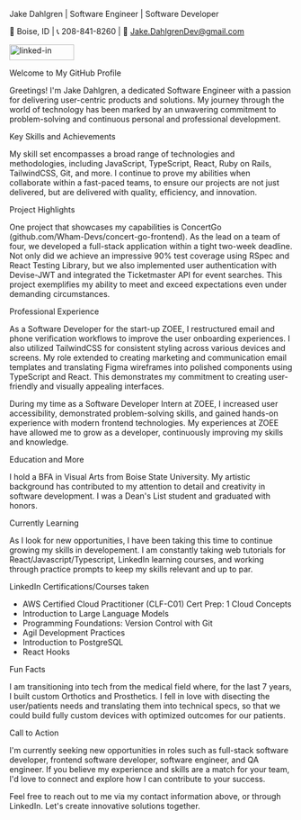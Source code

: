 Jake Dahlgren | Software Engineer | Software Developer

📍 Boise, ID | 📞 208-841-8260 | 📧 Jake.DahlgrenDev@gmail.com

<a href="https://www.linkedin.com/in/jldahlgren/">
<img src="https://res.cloudinary.com/practicaldev/image/fetch/s--chf73s-H--/c_limit%2Cf_auto%2Cfl_progressive%2Cq_auto%2Cw_880/https://img.shields.io/badge/Linked_In-0077B5%3Fstyle%3Dfor-the-badge%26logo%3DLinkedIn%26logoColor%3Dwhite" alt="linked-in" loading="lazy" width="115" height="28">
  </a>

Welcome to My GitHub Profile

Greetings! I'm Jake Dahlgren, a dedicated Software Engineer with a passion for delivering user-centric products and solutions. My journey through the world of technology has been marked by an unwavering commitment to problem-solving and continuous personal and professional development.

Key Skills and Achievements

My skill set encompasses a broad range of technologies and methodologies, including JavaScript, TypeScript, React, Ruby on Rails, TailwindCSS, Git, and more. I continue to prove my abilities when collaborate within a fast-paced teams, to ensure our projects are not just delivered, but are delivered with quality, efficiency, and innovation.

Project Highlights

One project that showcases my capabilities is ConcertGo (github.com/Wham-Devs/concert-go-frontend). As the lead on a team of four, we developed a full-stack application within a tight two-week deadline. Not only did we achieve an impressive 90% test coverage using RSpec and React Testing Library, but we also implemented user authentication with Devise-JWT and integrated the Ticketmaster API for event searches. This project exemplifies my ability to meet and exceed expectations even under demanding circumstances.

Professional Experience

As a Software Developer for the start-up ZOEE, I restructured email and phone verification workflows to improve the user onboarding experiences. I also utilized TailwindCSS for consistent styling across various devices and screens. My role extended to creating marketing and communication email templates and translating Figma wireframes into polished components using TypeScript and React. This demonstrates my commitment to creating user-friendly and visually appealing interfaces.

During my time as a Software Developer Intern at ZOEE, I increased user accessibility, demonstrated problem-solving skills, and gained hands-on experience with modern frontend technologies. My experiences at ZOEE have allowed me to grow as a developer, continuously improving my skills and knowledge.

Education and More

I hold a BFA in Visual Arts from Boise State University. My artistic background has contributed to my attention to detail and creativity in software development. I was a Dean's List student and graduated with honors.

Currently Learning 

As I look for new opportunities, I have been taking this time to continue growing my skills in developement. I am constantly taking web tutorials for React/Javascript/Typescript, LinkedIn learning courses, and working through practice prompts to keep my skills relevant and up to par.

LinkedIn Certifications/Courses taken

- AWS Certified Cloud Practitioner (CLF-C01) Cert Prep: 1 Cloud Concepts
- Introduction to Large Language Models
- Programming Foundations: Version Control with Git
- Agil Development Practices
- Introduction to PostgreSQL
- React Hooks

Fun Facts

I am transitioning into tech from the medical field where, for the last 7 years, I built custom Orthotics and Prosthetics. I fell in love with disecting the user/patients needs and translating them into technical specs, so that we could build fully custom devices with optimized outcomes for our patients.

Call to Action

I'm currently seeking new opportunities in roles such as full-stack software developer, frontend software developer, software engineer, and QA engineer. If you believe my experience and skills are a match for your team, I'd love to connect and explore how I can contribute to your success.

Feel free to reach out to me via my contact information above, or through LinkedIn. Let's create innovative solutions together.

